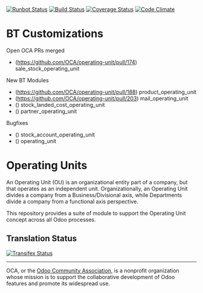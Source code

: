 [![Runbot Status](https://runbot.odoo-community.org/runbot/badge/flat/213/12.0.svg)](https://runbot.odoo-community.org/runbot/repo/github-com-oca-operating-unit-213)
[![Build Status](https://travis-ci.org/OCA/operating-unit.svg?branch=12.0)](https://travis-ci.org/OCA/operating-unit)
[![Coverage Status](https://coveralls.io/repos/OCA/operating-unit/badge.svg?branch=12.0&service=github)](https://coveralls.io/github/OCA/operating-unit?branch=12.0)
[![Code Climate](https://codeclimate.com/github/OCA/operating-unit/badges/gpa.svg)](https://codeclimate.com/github/OCA/operating-unit)

# BT Customizations
Open OCA PRs merged
- (https://github.com/OCA/operating-unit/pull/174) sale_stock_operating_unit

New BT Modules
- (https://github.com/OCA/operating-unit/pull/188) product_operating_unit
- (https://github.com/OCA/operating-unit/pull/203) mail_operating_unit
- () stock_landed_cost_operating_unit
- () partner_operating_unit

Bugfixes
- () stock_account_operating_unit
- () operating_unit

# Operating Units

An Operating Unit (OU) is an organizational entity part of a company, 
but that operates as an independent unit. Organizationally, an Operating Unit 
divides a company from a Business/Divisional axis, while Departments divide a 
company from a functional axis perspective.

This repository provides a suite of module to support the Operating Unit concept
across all Odoo processes.



Translation Status
------------------
[![Transifex Status](https://www.transifex.com/projects/p/OCA-operating-unit-12-0/chart/image_png)](https://www.transifex.com/projects/p/OCA-operating-unit-12-0)

----

OCA, or the [Odoo Community Association](http://odoo-community.org/), is a nonprofit organization whose
mission is to support the collaborative development of Odoo features and
promote its widespread use.

